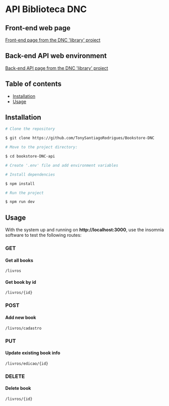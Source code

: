 # API Biblioteca DNC

## Front-end web page
[Front-end page from the DNC 'library' project](https://astbookstore-dnc-front.vercel.app/)

## Back-end API web environment
[Back-end API page from the DNC 'library' project](https://astbookastdnc-api.vercel.app/doc/)

## Table of contents

- [Installation](#installation)
- [Usage](#usage)

## Installation

```bash
# Clone the repository

$ git clone https://github.com/TonySantiagoRodrigues/Bookstore-DNC

# Move to the project directory:

$ cd bookstore-DNC-api

# Create '.env' file and add environment variables

# Install dependencies

$ npm install

# Run the project

$ npm run dev
```

## Usage

With the system up and running on __http://localhost:3000__, use the insomnia software to test the following routes:

### GET
#### Get all books
    /livros       
#### Get book by id
    /livros/{id}   
### POST
#### Add new book
    /livros/cadastro
### PUT
#### Update existing book info
    /livros/edicao/{id}
### DELETE
#### Delete book
    /livros/{id}

